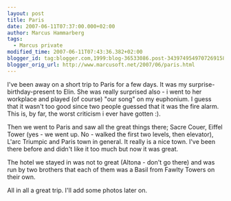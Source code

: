 ```yaml
---
layout: post
title: Paris
date: 2007-06-11T07:37:00.000+02:00
author: Marcus Hammarberg
tags:
  - Marcus private
modified_time: 2007-06-11T07:43:36.382+02:00
blogger_id: tag:blogger.com,1999:blog-36533086.post-3439749549707269158
blogger_orig_url: http://www.marcusoft.net/2007/06/paris.html
---
```


I've
been away on a short trip to Paris for a few days. It was my <span
id="SPELLING_ERROR_0"
class="blsp-spelling-corrected">surprise-birthday-present to
Elin. She
was really surprised also - i went to her
workplace and played (of course) "our song" on my euphonium. I guess
that it wasn't too good since two people guessed that it was the fire
alarm. This is, by far, the worst criticism i ever have gotten
:).

Then we went to Paris and saw all the great things there; Sacre Couer, Eiffel
Tower (yes - we went up. No - walked the first two levels, then
elevator), L'arc Triumpic and Paris town in general.
It really is a nice town. I've been there before and didn't like it too
much but now it was great.

The hotel we stayed in was not to great (Altona - don't go there) and was run
by two brothers that each of them was a Basil from Fawlty Towers
on their own.

All in all a great trip. I'll add some photos later on.
